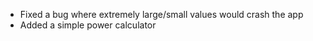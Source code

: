- Fixed a bug where extremely large/small values would crash the app
- Added a simple power calculator
